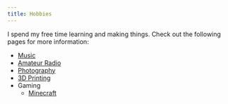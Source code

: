 ```yaml
---
title: Hobbies
---
```


I spend my free time learning and making things. Check out the following pages for more information:

- [Music](/music)
- [Amateur Radio](/radio)
- [Photography](/photography)
- [3D Printing](/3dprint)
- Gaming
  - [Minecraft](/games/minecraft)